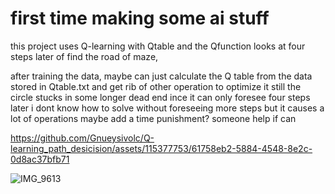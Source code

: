# first time making some ai stuff
this project uses Q-learning with Qtable and the Qfunction looks at four steps later of find the road of maze,


after training the data, maybe can just calculate the Q table from the data stored in Qtable.txt and get rib of other operation to optimize it
still the circle stucks in some longer dead end ince it can only foresee four steps later
i dont know how to solve without foreseeing more steps but it causes a lot of operations
maybe add a time punishment?
someone help if can


https://github.com/Gnueysivolc/Q-learning_path_desicision/assets/115377753/61758eb2-5884-4548-8e2c-0d8ac37bfb71

![IMG_9613](https://github.com/Gnueysivolc/Q-learning_path_desicision/assets/115377753/ad7d8463-e132-4a9e-a818-04e19760f508)
